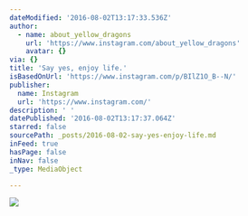```yaml
---
dateModified: '2016-08-02T13:17:33.536Z'
author:
  - name: about_yellow_dragons
    url: 'https://www.instagram.com/about_yellow_dragons'
    avatar: {}
via: {}
title: 'Say yes, enjoy life.'
isBasedOnUrl: 'https://www.instagram.com/p/BIlZ1O_B--N/'
publisher:
  name: Instagram
  url: 'https://www.instagram.com/'
description: ' '
datePublished: '2016-08-02T13:17:37.064Z'
starred: false
sourcePath: _posts/2016-08-02-say-yes-enjoy-life.md
inFeed: true
hasPage: false
inNav: false
_type: MediaObject

---
```

![ ](https://imgflo.herokuapp.com/graph/vahj1ThiexotieMo/fa795d171517533c8d6ad2f20d3ea2b6/croprotate.jpg?cropheight=481&cropwidth=640&degrees=0&input=https%3A%2F%2Fscontent.cdninstagram.com%2Ft51.2885-15%2Fs640x640%2Fsh0.08%2Fe35%2F13712702_309046299437701_243046191_n.jpg%3Fig_cache_key%3DMTMwNzU2NDg3NjIwNTkxMTk0OQ%253D%253D.2&x=0&y=79)